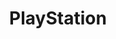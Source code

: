 ---
title: PlayStation
shortname: PS1
company: sony
logo: '<path d="M60.352,19.5373333 L60.352,30.0203333 L60.352,40.5023333 L62.1883333,40.5023333 L64.0243333,40.5023333 L64.0243333,31.145 L64.0243333,21.7876667 L66.278,21.7876667 C67.904,21.7876667 68.6376667,21.8316667 68.9136667,21.9466667 C69.459,22.175 70.0196667,22.8683333 70.2496667,23.594 C70.3706667,23.9753333 70.4696667,24.8016667 70.505,25.7183333 C70.578,27.5966667 70.3606667,28.7633333 69.7873333,29.52 C69.189,30.3106667 68.8236667,30.4346667 67.1336667,30.4346667 L65.6826667,30.4346667 L65.6826667,31.5713333 L65.6826667,32.711 L67.962,32.667 L70.2426667,32.622 L71.0493333,32.241 C72.5233333,31.5453333 73.593,30.1233333 74.0253333,28.291 C74.2663333,27.2683333 74.2623333,24.981 74.0173333,23.883 C73.782,22.8273333 73.2916667,21.7646667 72.7403333,21.1213333 C72.5103333,20.852 72.064,20.4666667 71.7526667,20.2656667 C70.684,19.5803333 70.2716667,19.5373333 65.064,19.5373333 L60.352,19.5373333 Z M76.579,19.5373333 L76.579,30.0203333 L76.579,40.5023333 L78.4153333,40.5023333 L80.2513333,40.5023333 L80.2513333,30.0203333 L80.2513333,19.5373333 L78.4153333,19.5373333 L76.579,19.5373333 Z M122.625333,19.5373333 C120.981333,19.5373333 119.289,19.5953333 118.864667,19.6633333 C117.91,19.8153333 116.794333,20.3206667 116.163,20.892 C115.526667,21.4663333 114.983,22.33 114.69,23.2376667 C114.507,23.802 114.449667,24.3163333 114.441667,25.4003333 C114.431667,26.8953333 114.558,27.5316667 115.071333,28.5383333 C115.405333,29.1936667 116.296,30.1393333 116.907333,30.4926667 C117.617,30.904 118.525667,31.122 120.086667,31.248 C121.274333,31.3443333 121.551667,31.4033333 121.938,31.6593333 C122.242,31.8596667 122.508333,32.1886667 122.733333,32.647 C123.050667,33.2926667 123.068667,33.4266667 123.066667,34.8156667 C123.065667,36.2006667 123.045667,36.3376667 122.740333,36.919 C122.534333,37.3133333 122.236,37.6596667 121.923,37.8666667 L121.430667,38.193 L118.310333,38.23 L115.193333,38.263 L115.193333,39.3846667 L115.193333,40.5023333 L118.738667,40.5023333 C120.896333,40.5023333 122.533333,40.4493333 122.914667,40.3693333 C124.365667,40.0633333 125.573333,39.1226667 126.159667,37.8406667 C126.654,36.762 126.828333,35.652 126.763333,33.987 C126.696,32.2316667 126.436,31.2763333 125.734333,30.2273333 C124.864,28.9246667 123.890333,28.4773333 121.415667,28.251 C120.5,28.167 119.562333,28.019 119.331,27.922 C118.821667,27.7056667 118.345333,27.1623333 118.136333,26.559 C117.928333,25.9646667 117.931333,24.2413333 118.143333,23.514 C118.351333,22.7943333 118.984,22.133 119.650333,21.9326667 C119.971667,21.8356667 121.053333,21.7886667 122.873667,21.7886667 L125.616333,21.7886667 L125.616333,20.663 L125.616333,19.5373333 L122.625333,19.5373333 Z M164.822,19.5373333 L164.822,21.0773333 L164.822,22.6173333 L166.658333,22.6173333 L168.494667,22.6173333 L168.494667,21.0773333 L168.494667,19.5373333 L166.658333,19.5373333 L164.822,19.5373333 Z M129.514,21.9056667 L129.552,29.457 C129.584,36.89 129.589,37.019 129.844333,37.6936667 C129.986333,38.0696667 130.290667,38.6333333 130.520667,38.9473333 C130.992,39.589 131.604333,40.038 132.379,40.3093333 C132.752333,40.4403333 133.384667,40.4913333 134.588667,40.4953333 L136.276667,40.5023333 L136.276667,39.3776667 L136.276667,38.253 L135.174,38.253 C134.124333,38.253 134.054,38.238 133.756,37.9266667 C133.570667,37.7336667 133.389667,37.3563333 133.316667,37.008 C133.235667,36.6316667 133.202667,34.6743333 133.223667,31.6183333 L133.256667,26.822 L135.241,26.788 L137.224333,26.755 L137.224333,25.6343333 L137.224333,24.5116667 L135.211,24.5116667 L133.197667,24.5116667 L133.197667,23.2086667 L133.197667,21.9056667 L131.358333,21.9056667 L129.514,21.9056667 Z M154.872333,21.9056667 L154.872333,29.364 C154.872333,36.5776667 154.881333,36.849 155.117667,37.5673333 C155.397667,38.422 155.969,39.2696667 156.590667,39.743 C156.827667,39.924 157.297,40.1683333 157.634333,40.2833333 C158.103667,40.4453333 158.629,40.4953333 159.876667,40.4983333 L161.505,40.5023333 L161.505,39.3766667 L161.505,38.252 L160.454,38.252 C159.575667,38.252 159.353333,38.214 159.096333,38.0106667 C158.926,37.8776667 158.733,37.5713333 158.666,37.3303333 C158.591,37.06 158.544,34.9306667 158.544,31.8256667 L158.544,26.762 L160.561333,26.762 L162.578667,26.762 L162.545667,25.6663333 L162.511667,24.5706667 L160.527333,24.5376667 L158.545,24.5036667 L158.545,23.2046667 L158.545,21.9056667 L156.708667,21.9056667 L154.872333,21.9056667 Z M151.634,24.4816667 L147.713333,24.5456667 C143.498667,24.6096667 143.062333,24.6616667 141.824333,25.289 C140.440667,25.9906667 139.476,27.3526667 139.038667,29.2196667 C138.855333,29.9993333 138.823333,30.6696667 138.823333,33.6316667 C138.823333,36.996 138.833333,37.1523333 139.093667,37.7966667 C139.619,39.0936667 140.400333,39.895 141.525333,40.2833333 C142.021667,40.4553333 142.539,40.4943333 144.242,40.4973333 L146.345667,40.5013333 L146.345667,39.3756667 L146.345667,38.251 L144.872667,38.251 C143.477667,38.251 143.382667,38.234 143.051333,37.9546667 C142.831,37.7706667 142.653,37.4623333 142.57,37.1333333 C142.405,36.4796667 142.397,31.3263333 142.559,30.0783333 C142.788,28.305 143.188333,27.4746667 144.021,27.0283333 C144.308,26.8753333 144.802333,26.82 146.197333,26.784 L148.003667,26.736 L148.003667,33.6206667 L148.003667,40.5023333 L149.9,40.5023333 L151.794333,40.5023333 L151.794333,36.0783333 C151.794333,33.6466667 151.756333,30.0413333 151.713333,28.069 L151.634,24.4816667 Z M96.0043333,24.4856667 L92.0666667,24.5446667 C87.7866667,24.6106667 87.1713333,24.6886667 86.0033333,25.315 C84.6453333,26.0416667 83.677,27.4776667 83.2676667,29.368 C83.0073333,30.5686667 82.8863333,35.486 83.0863333,36.674 C83.2606667,37.7116667 83.746,38.7563333 84.3263333,39.3466667 C84.7536667,39.781 85.462,40.2103333 86.0543333,40.3903333 C86.2176667,40.4403333 87.3233333,40.4843333 88.512,40.4903333 L90.6736667,40.5013333 L90.6736667,39.3756667 L90.6736667,38.252 L89.1596667,38.252 C87.4523333,38.252 87.2283333,38.171 86.906,37.4373333 C86.762,37.11 86.706,36.4676667 86.669,34.7356667 C86.616,32.274 86.787,29.603 87.054,28.7163333 C87.2933333,27.92 87.7396667,27.3083333 88.264,27.0513333 C88.6473333,26.8633333 88.9993333,26.827 90.4953333,26.825 L92.2716667,26.821 L92.3016667,33.6616667 L92.3316667,40.5013333 L94.168,40.5013333 L96.0043333,40.5013333 L96.0043333,32.492 L96.0043333,24.4856667 Z M99.958,24.5116667 C98.8913333,24.5116667 98.0196667,24.5256667 98.0216667,24.5416667 C98.0236667,24.5576667 99.2413333,28.133 100.727333,32.489 L103.430333,40.4093333 L101.908333,44.333 C101.071667,46.4936667 100.387333,48.2756667 100.387333,48.2936667 C100.387333,48.3116667 101.113667,48.3116667 102.001333,48.2936667 L103.615333,48.2606667 L108.333667,36.4156667 C110.930333,29.9013333 113.057,24.5576667 113.057,24.5416667 C113.058,24.5256667 112.291333,24.5116667 111.350667,24.5116667 C110.11,24.5116667 109.614667,24.5526667 109.548333,24.6606667 C109.498333,24.7416667 108.590667,27.0443333 107.535,29.779 C106.479333,32.514 105.567667,34.7666667 105.506667,34.7876667 C105.444667,34.8076667 104.606,32.504 103.645333,29.668 L101.898333,24.5116667 L99.958,24.5116667 Z M164.822,24.5116667 L164.822,32.507 L164.822,40.5013333 L166.658333,40.5013333 L168.494667,40.5013333 L168.494667,32.507 L168.494667,24.5116667 L166.658333,24.5116667 L164.822,24.5116667 Z M187.031333,24.5706667 L186.996333,32.536 L187.001333,32.536 L186.967333,40.5013333 L188.866667,40.5013333 L190.761667,40.5013333 L190.761667,33.6206667 L190.761667,26.736 L192.567,26.784 C194.485333,26.834 194.805667,26.9143333 195.344,27.4906667 C195.766333,27.943 196.068333,28.7663333 196.202667,29.8373333 C196.272667,30.3976667 196.328667,32.9723333 196.328667,35.6713333 L196.328667,40.5013333 L198.165,40.5013333 L200,40.5013333 L199.996,35.7933333 C199.996,30.8 199.908,29.615 199.426667,28.261 C198.772333,26.42 197.567333,25.328 195.607,24.7966667 C194.958667,24.6206667 194.266333,24.5896667 190.939,24.5816667 L187.031333,24.5706667 Z M177.748,24.6046667 C176.712333,24.6046667 175.679667,24.7346667 174.939,24.989 C173.951333,25.329 173.332,25.7263333 172.709333,26.418 C172.035,27.1683333 171.546667,28.185 171.259667,29.427 C171.083333,30.1883333 171.042333,30.828 171.052333,32.684 C171.062333,34.6373333 171.101333,35.1366667 171.311667,35.9083333 C171.668667,37.2183333 172.135,38.1006667 172.843667,38.8183333 C173.542,39.5236667 174.573667,40.0653333 175.735667,40.3283333 C176.258,40.4463333 176.982333,40.4833333 178.089333,40.4543333 C179.998333,40.4033333 180.906,40.1583333 182.02,39.3956667 C182.953333,38.7573333 183.66,37.7506667 184.060333,36.4826667 C184.631667,34.6723333 184.732667,31.6883333 184.293333,29.487 C184.080333,28.4173333 183.561,27.2573333 182.982667,26.551 C182.439,25.8876667 181.548667,25.306 180.596,24.989 C179.825333,24.7346667 178.782667,24.6046667 177.748,24.6046667 Z M177.792,26.81 C178.329333,26.81 178.868667,26.9143333 179.291,27.1283333 C179.842333,27.4076667 180.189667,27.895 180.489667,28.8156667 C180.687,29.418 180.736,29.9663333 180.783,31.9586667 C180.843,34.5603333 180.724,35.7863333 180.319667,36.711 C180.035333,37.3643333 179.575333,37.8716667 179.069,38.0876667 C178.852667,38.18 178.283333,38.251 177.755,38.251 C177.006333,38.251 176.719333,38.198 176.301,37.9776667 C175.971667,37.8036667 175.654667,37.5053333 175.449333,37.1743333 C174.914,36.3096667 174.738,35.177 174.731,32.625 C174.725,30.1953333 174.85,29.2186667 175.298333,28.231 C175.449333,27.896 175.755667,27.4866667 175.982667,27.3123333 C176.414,26.9843333 177.101667,26.81 177.792,26.81 Z M37.6666667,34.6666667 C38.6416383,34.7214457 39.5133687,34.6978547 40.3333333,34.6666667 C43.2486697,34.6774625 46.127864,35.0333264 49,36 C49.4056667,36.0541358 49.9264617,36.265255 50.3333333,36.3333333 C51.416736,36.7838566 52.372595,37.2060951 53,38 C53.596463,38.309273 53.992267,38.8726574 54,39.6666667 C54.025117,40.039411 53.7875547,40.5416189 53.3333333,41 C52.8000473,41.6523939 51.9443413,42.1502034 51,42.6666667 C50.170434,43.0498593 49.1873337,43.3501443 48.3333333,43.6666667 C42.3745357,45.802406 36.5204007,47.8996037 30.6666667,50 C30.6666667,48.3634263 30.6690703,46.7272523 30.6666667,45 C30.6754801,45.026303 30.6394251,44.9123467 30.6666667,45 C35.1859643,43.3133583 39.6387603,41.7271653 44,40 C44.6940757,39.916658 45.3426657,39.7539202 46,39.3333333 C46.062965,39.182139 46.2676773,38.9214388 46,38.6666667 C46.0581577,38.3944404 45.8025677,38.2580926 45.6666667,38 C44.9007913,37.8930322 44.1748833,37.8418518 43.3333333,37.6666667 C42.355707,37.8298564 41.2355973,37.9666041 40.3333333,38.3333333 C37.0075443,39.4312437 33.840711,40.554414 30.6666667,41.6666667 C30.6678685,39.9030632 30.6666667,38.1469351 30.6666667,36.3333333 C32.9641732,35.585915 35.361432,35.0985014 37.6666667,34.6666667 Z M20.3333333,9 C22.6732647,9.43421293 24.9716704,10.0545171 27.3333333,10.6666667 C28.56737,11.0796096 29.8722482,11.471276 31.3333333,12 C33.2052957,12.534541 35.233066,13.2661818 37,14.3333333 C37.9038947,14.857103 38.6974397,15.4217389 39.3333333,16 C40.110492,16.8257735 40.7120373,17.6743179 41,18.6666667 C41.9578387,20.2708476 42.233264,22.1401104 42.3333333,24 C42.3530143,25.1772151 42.3506193,26.3868083 42,27.6666667 C41.9390777,28.5992265 41.6069703,29.6135829 41,30.6666667 C40.5667403,31.2963569 39.888555,31.9786915 39,32.3333333 C38.2759187,32.8423458 37.3718047,33.0443423 36.3333333,33 C35.118505,33.0407636 33.8008533,32.6093341 32.6666667,32 C32.5602412,28.0071541 32.5790021,23.9692125 32.6666667,20 C32.5638337,19.2020157 32.6137297,18.4640128 32.3333333,17.6666667 C32.3622542,17.1852319 32.1335313,16.6225842 31.6666667,16.3333333 C31.4018575,15.9816032 31.023846,15.8336845 30.6666667,15.6666667 C30.2594405,15.6809942 29.8494956,15.8436252 29.6666667,16 C29.216017,16.643261 29.1122335,17.2969661 29,18 C29.0910776,28.7177205 29.0982626,39.5261234 29,50.3333333 C26.1723658,49.4120227 23.2532548,48.4899167 20.3333333,47.6666667 C20.332148,34.7104157 20.3333455,21.8554067 20.3333333,9 Z M7.33333333,36.3333333 C11.0845558,35.0325678 14.8709838,33.6743797 18.6666667,32.3333333 C18.6689423,33.8254667 18.6629782,35.3179986 18.6666667,36.6666667 C18.6629782,37.0138402 18.6760993,37.2171499 18.6666667,37.3333333 C15.6534777,38.4836493 12.6622673,39.5675688 9.66666667,40.6666667 C9.2527724,40.7965955 8.82693347,40.9747904 8.66666667,41.3333333 C8.35775517,41.4416053 8.2364845,41.6616581 8.33333333,42 C8.42057733,42.1268784 8.67663737,42.2636141 9,42.3333333 C9.56966657,42.6351527 10.2877479,42.673024 11,42.6666667 C11.7676476,42.6929563 12.5509368,42.6343553 13.3333333,42.3333333 C13.8316345,42.3636743 14.3286454,42.1890672 14.6666667,42 C16.1003899,41.5392737 17.3798948,41.0720601 18.6666667,40.6666667 C18.6709304,41.8745353 18.6629782,43.137447 18.6666667,44.3333333 C18.6613878,44.6531003 18.6768945,44.907038 18.6666667,45 C17.0781098,45.4420217 15.4856869,45.6345677 14,45.6666667 C10.6650786,45.7326347 7.43649573,45.2327323 4.33333333,44.3333333 C3.37333213,43.931949 2.37612943,43.5440663 1.66666667,43 C1.07714171,42.5470517 0.664423853,42.0969799 0.333333333,41.6666667 C0.278743385,41.074452 0.291466865,40.5326916 0.666666667,40 C0.72167951,39.6289603 1.09066041,39.2721718 1.33333333,39 C2.43736118,38.3441231 3.47432474,37.8478084 4.66666667,37.3333333 C5.4305597,37.017428 6.3697115,36.7160514 7.33333333,36.3333333 Z" />'
disc: true
cartridge: false
color: gray-500
order: 5
---
